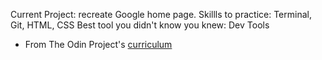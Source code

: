 Current Project: recreate Google home page.
Skillls to practice: Terminal, Git, HTML, CSS
Best tool you didn't know you knew: Dev Tools
* From The Odin Project's [curriculum](http://www.theodinproject.com/courses/web-development-101/lessons/html-css)
